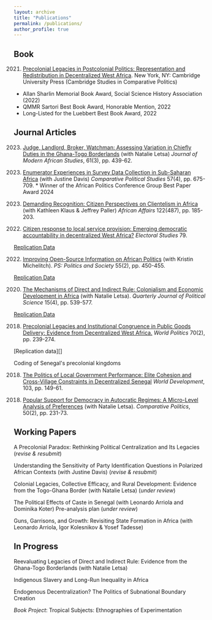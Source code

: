 ```yaml
---
layout: archive
title: "Publications"
permalink: /publications/
author_profile: true
---
```


Book 
-------

2021. [Precolonial Legacies in Postcolonial Politics: Representation and Redistribution in Decentralized West Africa][]. New York, NY: Cambridge University Press (Cambridge Studies in Comparative Politics)

[Precolonial Legacies in Postcolonial Politics: Representation and Redistribution in Decentralized West Africa]: https://www.cambridge.org/core/books/precolonial-legacies-in-postcolonial-politics/AC53415517557472924C75C1BE2915D0

   * Allan Sharlin Memorial Book Award, Social Science History Association (2022)
   * QMMR Sartori Best Book Award, Honorable Mention, 2022
   * Long-Listed for the Luebbert Best Book Award, 2022
    
## Journal Articles ##

2023. [Judge, Landlord, Broker, Watchman: Assessing Variation in Chiefly Duties in the Ghana-Togo Borderlands][] (with Natalie Letsa) _Journal of Modern African Studies_, 61(3), pp. 439-62.

[Judge, Landlord, Broker, Watchman: Assessing Variation in Chiefly Duties in the Ghana-Togo Borderlands]: https://doi.org/10.1017/S0022278X23000150

2023. [Enumerator Experiences in Survey Data Collection in Sub-Saharan Africa][] (with Justine Davis) _Comparative Political Studies_ 57(4), pp. 675-709. 
    * Winner of the African Politics Conference Group Best Paper Award 2024

  
[Enumerator Experiences in Survey Data Collection in Sub-Saharan Africa]: https://journals.sagepub.com/doi/10.1177/00104140231178735

2023. [Demanding Recognition: Citizen Perspectives on Clientelism in Africa][] (with Kathleen Klaus & Jeffrey Paller) _African Affairs_ 122(487), pp. 185-203.

[Demanding Recognition: Citizen Perspectives on Clientelism in Africa]: https://academic.oup.com/afraf/article/122/487/185/7169105

2022. [Citizen response to local service provision: Emerging democratic accountability in decentralized West Africa?][] _Electoral Studies_ 79.

[Replication Data][] 

[Replication Data]: https://marthawilfahrt.weebly.com/uploads/2/9/9/3/29939255/wilfahrt_electoral_studies_2022_replication_data.zip

[Citizen response to local service provision: Emerging democratic accountability in decentralized West Africa?]: https://authors.elsevier.com/a/1fXDnxRaZcPN3

2022. [Improving Open-Source Information on African Politics][] (with Kristin Michelitch). _PS: Politics and Society_ 55(2), pp. 450-455.

[Replication Data][]

[Replication Data]: [https://marthawilfahrt.weebly.com/uploads/2/9/9/3/29939255/wilfahrt_electoral_studies_2022_replication_data.zip](https://doi.org/10.7910/DVN/IJUVUG)

[Improving Open-Source Information on African Politics]: https://www.cambridge.org/core/journals/ps-political-science-and-politics/article/improving-opensource-information-on-african-politics-one-student-at-a-time/14D088517832EA5DFE2D33E4A36AE4B9

2020. [The Mechanisms of Direct and Indirect Rule: Colonialism and Economic Development in Africa][] (with Natalie Letsa). _Quarterly Journal of Political Science_ 15(4), pp. 539-577.

[Replication Data][]

[Replication Data]: https://www.nowpublishers.com/article/details/supplementary-info/100.00019086_supp.zip

[The Mechanisms of Direct and Indirect Rule: Colonialism and Economic Development in Africa]: https://www.nowpublishers.com/article/Details/QJPS-19086

2018. [Precolonial Legacies and Institutional Congruence in Public Goods Delivery: Evidence from Decentralized West Africa.][] _World Politics_ 70(2), pp. 239-274.

[Precolonial Legacies and Institutional Congruence in Public Goods Delivery: Evidence from Decentralized West Africa.]: https://www.cambridge.org/core/journals/world-politics/article/precolonial-legacies-and-institutional-congruence-in-public-goods-delivery/5BA3EFBDEB0981B965801B9C1DA31D64

[​Replication data][]   

[Replication Data]: https://dataverse.harvard.edu/dataset.xhtml?persistentId=doi:10.7910/DVN/O9PUSY

​Coding of Senegal's precolonial kingdoms


2018. [The Politics of Local Government Performance: Elite Cohesion and Cross-Village Constraints in Decentralized Senegal][] _World Development_, 103, pp. 149-61.

[The Politics of Local Government Performance: Elite Cohesion and Cross-Village Constraints in Decentralized Senegal]: https://www.sciencedirect.com/science/article/pii/S0305750X17303029

2018. [Popular Support for Democracy in Autocratic Regimes: A Micro-Level Analysis of Preferences][] (with Natalie Letsa). _Comparative Politics_, 50(2), pp. 231-73.

[Popular Support for Democracy in Autocratic Regimes: A Micro-Level Analysis of Preferences]: http://www.ingentaconnect.com/contentone/cuny/cp/2018/00000050/00000002/art00006

## Working Papers ##
A Precolonial Paradox: Rethinking Political Centralization and Its Legacies (_revise & resubmit_)

Understanding the Sensitivity of Party Identification Questions in Polarized African Contexts (with Justine Davis) (_revise & resubmit_)

Colonial Legacies, Collective Efficacy, and Rural Development: Evidence from the Togo-Ghana Border (with Natalie Letsa) (_under review_)

The Political Effects of Caste in Senegal (with Leonardo Arriola and Dominika Koter) Pre-analysis plan (_under review_)

Guns, Garrisons, and Growth: Revisiting State Formation in Africa (with Leonardo Arriola, Igor Kolesnikov & Yosef Tadesse)

## In Progress ##
Reevaluating Legacies of Direct and Indirect Rule: Evidence from the Ghana-Togo Borderlands (with Natalie Letsa)

Indigenous Slavery and Long-Run Inequality in Africa

Endogenous Decentralization? The Politics of Subnational Boundary Creation

_Book Project_: Tropical Subjects: Ethnographies of Experimentation
